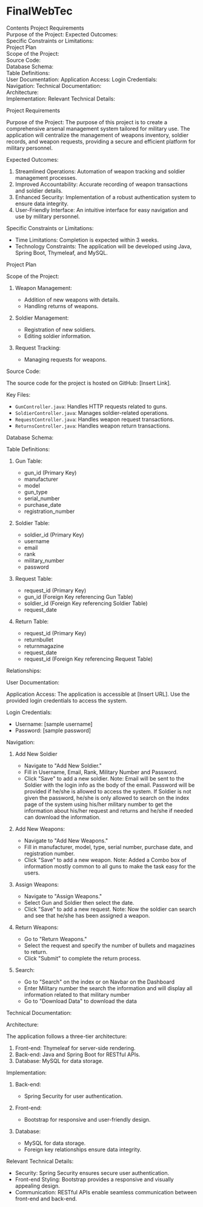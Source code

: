 # FinalWebTec
Contents
Project Requirements	
Purpose of the Project:
Expected Outcomes:	
Specific Constraints or Limitations:	
Project Plan	
Scope of the Project:	
Source Code:	
Database Schema:	
Table Definitions:	
User Documentation:	
Application Access:	
Login Credentials:	
Navigation:	
Technical Documentation:	
Architecture:	
Implementation:	
Relevant Technical Details:	



Project Requirements

Purpose of the Project:
The purpose of this project is to create a comprehensive arsenal management system tailored for military use. The application will centralize the management of weapons inventory, soldier records, and weapon requests, providing a secure and efficient platform for military personnel.

Expected Outcomes:
1.	Streamlined Operations: Automation of weapon tracking and soldier management processes.
2.	Improved Accountability: Accurate recording of weapon transactions and soldier details.
3.	Enhanced Security: Implementation of a robust authentication system to ensure data integrity.
4.	User-Friendly Interface: An intuitive interface for easy navigation and use by military personnel.

Specific Constraints or Limitations:
-	Time Limitations: Completion is expected within 3 weeks.
-	Technology Constraints: The application will be developed using Java, Spring Boot, Thymeleaf, and MySQL.

Project Plan

Scope of the Project:
1. Weapon Management:
   - Addition of new weapons with details.
   - Handling returns of weapons.
   
2. Soldier Management:
   - Registration of new soldiers.
   - Editing soldier information.

3. Request Tracking:
   - Managing requests for weapons.

Source Code:

The source code for the project is hosted on GitHub: [Insert Link].

Key Files:
- `GunController.java`: Handles HTTP requests related to guns.
- `SoldierController.java`: Manages soldier-related operations.
- `RequestController.java`: Handles weapon request transactions.
- `ReturnsController.java`: Handles weapon return transactions.

Database Schema:

Table Definitions:

1. Gun Table:
   - gun_id (Primary Key)
   - manufacturer
   - model
   - gun_type
   - serial_number
   - purchase_date
   - registration_number

2. Soldier Table:
   - soldier_id (Primary Key)
   - username
   - email
   - rank
   - military_number
   - password

3. Request Table:
   - request_id (Primary Key)
   - gun_id (Foreign Key referencing Gun Table)
   - soldier_id (Foreign Key referencing Soldier Table)
   - request_date
3. Return Table:
   - request_id (Primary Key)
   - returnbullet
   - returnmagazine
   - request_date
   - request_id (Foreign Key referencing Request Table)

Relationships:
 
User Documentation:

Application Access:
The application is accessible at [Insert URL]. Use the provided login credentials to access the system.

Login Credentials:
- Username: [sample username]
- Password: [sample password]

Navigation:

1. Add New Soldier
   - Navigate to "Add New Soldier."
   - Fill in Username, Email, Rank, Military Number and Password.
   - Click "Save" to add a new soldier.
Note: Email will be sent to the Soldier with the login info as the body of the email.
Password will be provided if he/she is allowed to access the system.
If Soldier is not given the password, he/she is only allowed to search on the index page of the system using his/her military number to get the information about his/her request and returns and he/she if needed can download the information.

1. Add New Weapons:
   - Navigate to "Add New Weapons."
   - Fill in manufacturer, model, type, serial number, purchase date, and registration number.
   - Click "Save" to add a new weapon.
Note: Added a Combo box of information mostly common to all guns to make the task easy for the users.
1. Assign Weapons:
   - Navigate to "Assign Weapons."
   - Select Gun and Soldier then select the date.
   - Click "Save" to add a new request.
Note: Now the soldier can search and see that he/she has been assigned a weapon.

2. Return Weapons:
   - Go to "Return Weapons."
   - Select the request and specify the number of bullets and magazines to return.
   - Click "Submit" to complete the return process.
2. Search:
   - Go to "Search" on the index or on Navbar on the Dashboard
   - Enter Military number the search the information and will display all information related to that military number 
   - Go to "Download Data" to download the data

Technical Documentation:

Architecture:

The application follows a three-tier architecture:
1. Front-end: Thymeleaf for server-side rendering.
2. Back-end: Java and Spring Boot for RESTful APIs.
3. Database: MySQL for data storage.

Implementation:

1. Back-end:
   - Spring Security for user authentication.

2. Front-end:
   - Bootstrap for responsive and user-friendly design.

3. Database:
   - MySQL for data storage.
   - Foreign key relationships ensure data integrity.

Relevant Technical Details:

- Security: Spring Security ensures secure user authentication.
- Front-end Styling: Bootstrap provides a responsive and visually appealing design.
- Communication: RESTful APIs enable seamless communication between front-end and back-end.
